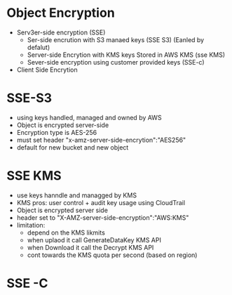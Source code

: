 # Object Encryption
 - Serv3er-side encryption (SSE)
    - Ser-side encrution with S3 manaed keys  (SSE S3)  (Eanled by defalut)
    - Server-side Encrytion with KMS keys Stored in AWS KMS (sse KMS)
    - Sever-side encryption using customer provided keys (SSE-c)
 - Client Side Encrytion
# SSE-S3
 - using keys handled, managed and owned by AWS
 - Object is encrypted server-side
 - Encryption type is AES-256
 - must set header "x-amz-server-side-encrytion":"AES256"
 - default for new bucket and new object
# SSE KMS
 - use keys hanndle and managged by KMS
 - KMS pros: user control + audit key usage using CloudTrail
 - Object is encrypted server side
 - header set to "X-AMZ-server-side-encryption":"AWS:KMS"
 - limitation:
   - depend on the KMS likmits
   - when uplaod it call GenerateDataKey KMS API
   - when Download it call the Decrypt KMS API
   - cont towards the KMS quota per second (based on region)
# SSE -C
   
